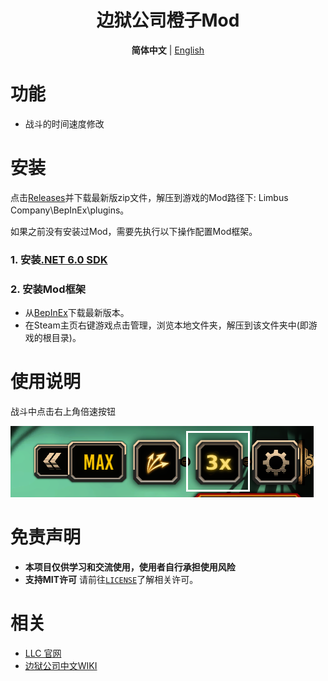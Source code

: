 <div align="center">

# 边狱公司橙子Mod

**简体中文** | [English](./.github/EN_README.md) 
</div>

# 功能
- 战斗的时间速度修改

# 安装
点击[Releases](https://github.com/mmbb2w4r6y8i/LimbusOrange/releases)并下载最新版zip文件，解压到游戏的Mod路径下: Limbus Company\BepInEx\plugins。

如果之前没有安装过Mod，需要先执行以下操作配置Mod框架。

### 1. 安装[.NET 6.0 SDK](https://dotnet.microsoft.com/zh-cn/download/dotnet/thank-you/sdk-6.0.406-windows-x64-installer)
### 2. 安装Mod框架
   - 从[BepInEx](https://github.com/LocalizeLimbusCompany/BepInEx_For_LLC)下载最新版本。
   - 在Steam主页右键游戏点击管理，浏览本地文件夹，解压到该文件夹中(即游戏的根目录)。

# 使用说明
战斗中点击右上角倍速按钮

![image](/doc/image/Instruction.png)

# 免责声明
- **本项目仅供学习和交流使用，使用者自行承担使用风险**  
- **支持MIT许可** 请前往[`LICENSE`](./LICENSE)了解相关许可。

# 相关
- [LLC 官网](https://www.zeroasso.top)
- [边狱公司中文WIKI](https://limbuscompany.huijiwiki.com)
